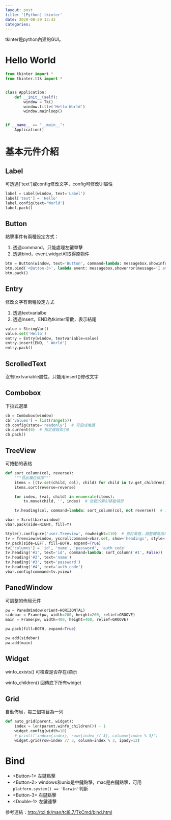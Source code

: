 ```yaml
---
layout: post
title: '[Python] tkinter'
date: 2020-08-29 13:43
categories: 
---
```

tkinter是python內建的GUI。

# Hello World
```python
from tkinter import *
from tkinter.ttk import *


class Application:
    def __init__(self):
        window = Tk()
        window.title('Hello World')
        window.mainloop()


if __name__ == "__main__":
    Application()
```

# 基本元件介紹
## Label
可透過['text']或config修改文字，config可修改UI屬性
```python
label = Label(window, text='Label')
label['text'] = 'Hello'
label.config(text='World')
label.pack()
```
## Button
點擊事件有兩種設定方式：
1. 透過command，只能處理左鍵單擊
2. 透過bind，event.widget可取得原物件

```python
btn = Button(window, text='Button', command=lambda: messagebox.showinfo(message='I am info'))
btn.bind('<Button-3>', lambda event: messagebox.showerror(message='I am error'))
btn.pack()
```
## Entry
修改文字有兩種設定方式
1. 透過textvarialbe
2. 透過insert，END為tkinter常數，表示結尾

```python
value = StringVar()
value.set('Hello')
entry = Entry(window, textvariable=value)
entry.insert(END, ' World')
entry.pack()
```
## ScrolledText
沒有textvariable屬性，只能用insert()修改文字

## Combobox
下拉式選單
```python
cb = Combobox(window)
cb['values'] = list(range(5))
cb.config(state='readonly')  # 可設成唯讀
cb.current(0)  # 指定選取索引0
cb.pack()
```

## TreeView
可捲動的表格
```python
def sort_column(col, reverse):
    """依此欄位排序"""
    items = [(tv.set(child, col), child) for child in tv.get_children()]  #取出欄位值對應項目
    items.sort(reverse=reverse)

    for index, (val, child) in enumerate(items):
        tv.move(child, '', index)  # 依新的索引移動項目

    tv.heading(col, command=lambda: sort_column(col, not reverse))  # 重新定義方法為反向排序

vbar = Scrollbar(window)
vbar.pack(side=RIGHT, fill=Y)

Style().configure('user.Treeview', rowheight=110)  # 自訂風格，調整欄高為110
tv = Treeview(window, yscrollcommand=vbar.set, show='headings', style='user.Treeview')
tv.pack(side=LEFT, fill=BOTH, expand=True)
tv['columns'] = 'id', 'name', 'password', 'auth_code'
tv.heading('#1', text='id', command=lambda: sort_column('#1', False))
tv.heading('#2', text='name')
tv.heading('#3', text='password')
tv.heading('#4', text='auth_code')
vbar.config(command=tv.yview)
```

## PanedWindow
可調整的佈局元件

```python
pw = PanedWindow(orient=HORIZONTAL)
sidebar = Frame(pw, width=200, height=200, relief=GROOVE)
main = Frame(pw, width=400, height=400, relief=GROOVE)

pw.pack(fill=BOTH, expand=True)

pw.add(sidebar)
pw.add(main)
```

## Widget
winfo_exists() 可檢查是否存在/顯示

winfo_children() 回傳底下所有widget

## Grid
自動佈局，每三個項目為一列
```python
def auto_grid(parent, widget):
    index = len(parent.winfo_children()) - 1
    widget.config(width=10)
    # print(f'index={index}, row={index // 3}, column={index % 3}')
    widget.grid(row=index // 3, column=index % 3, ipady=12)
```

# Bind
- &lt;Button-1&gt; 左鍵點擊
- &lt;Button-2&gt; windows和unix是中鍵點擊，mac是右鍵點擊，可用`platform.system() == 'Darwin'`判斷
- &lt;Button-3&gt; 右鍵點擊
- &lt;Double-1&gt; 左鍵連擊

參考連結：<http://tcl.tk/man/tcl8.7/TkCmd/bind.html>